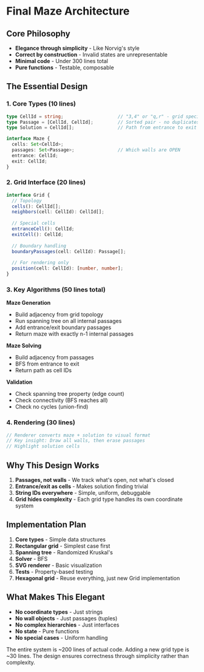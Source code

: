 # Final Maze Architecture

## Core Philosophy
- **Elegance through simplicity** - Like Norvig's style
- **Correct by construction** - Invalid states are unrepresentable  
- **Minimal code** - Under 300 lines total
- **Pure functions** - Testable, composable

## The Essential Design

### 1. Core Types (10 lines)
```typescript
type CellId = string;                    // "3,4" or "q,r" - grid specific
type Passage = [CellId, CellId];         // Sorted pair - no duplicates
type Solution = CellId[];                // Path from entrance to exit

interface Maze {
  cells: Set<CellId>;
  passages: Set<Passage>;                // Which walls are OPEN
  entrance: CellId;
  exit: CellId;
}
```

### 2. Grid Interface (20 lines)
```typescript
interface Grid {
  // Topology
  cells(): CellId[];
  neighbors(cell: CellId): CellId[];
  
  // Special cells
  entranceCell(): CellId;
  exitCell(): CellId;
  
  // Boundary handling
  boundaryPassages(cell: CellId): Passage[];
  
  // For rendering only
  position(cell: CellId): [number, number];
}
```

### 3. Key Algorithms (50 lines total)

**Maze Generation**
- Build adjacency from grid topology
- Run spanning tree on all internal passages  
- Add entrance/exit boundary passages
- Return maze with exactly n-1 internal passages

**Maze Solving**
- Build adjacency from passages
- BFS from entrance to exit
- Return path as cell IDs

**Validation**
- Check spanning tree property (edge count)
- Check connectivity (BFS reaches all)
- Check no cycles (union-find)

### 4. Rendering (30 lines)
```typescript
// Renderer converts maze + solution to visual format
// Key insight: Draw all walls, then erase passages
// Highlight solution cells
```

## Why This Design Works

1. **Passages, not walls** - We track what's open, not what's closed
2. **Entrance/exit as cells** - Makes solution finding trivial
3. **String IDs everywhere** - Simple, uniform, debuggable
4. **Grid hides complexity** - Each grid type handles its own coordinate system

## Implementation Plan

1. **Core types** - Simple data structures
2. **Rectangular grid** - Simplest case first
3. **Spanning tree** - Randomized Kruskal's
4. **Solver** - BFS
5. **SVG renderer** - Basic visualization
6. **Tests** - Property-based testing
7. **Hexagonal grid** - Reuse everything, just new Grid implementation

## What Makes This Elegant

- **No coordinate types** - Just strings
- **No wall objects** - Just passages (tuples)
- **No complex hierarchies** - Just interfaces
- **No state** - Pure functions
- **No special cases** - Uniform handling

The entire system is ~200 lines of actual code. Adding a new grid type is ~30 lines. The design ensures correctness through simplicity rather than complexity.